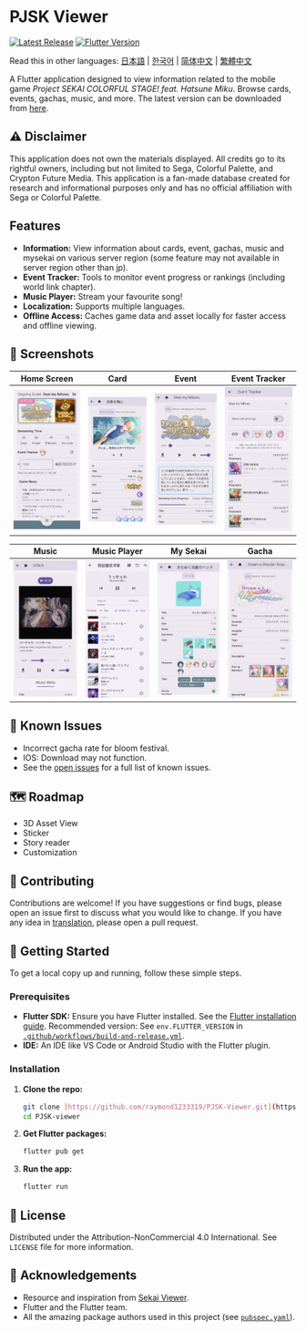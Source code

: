 # PJSK Viewer

[![Latest Release](https://img.shields.io/github/v/release/raymond1233319/PJSK-Viewer)](https://github.com/raymond1233319/PJSK-Viewer/releases/latest)
[![Flutter Version](https://img.shields.io/badge/Flutter-3.x-blue)](https://flutter.dev)

Read this in other languages: [日本語](README.ja.md) | [한국어](README.ko.md) | [简体中文](README.zh-CN.md) | [繁體中文](README.zh-TW.md)

A Flutter application designed to view information related to the mobile game *Project SEKAI COLORFUL STAGE! feat. Hatsune Miku*. Browse cards, events, gachas, music, and more. The latest version can be downloaded from [here](https://github.com/raymond1233319/PJSK-Viewer/releases/latest).

## ⚠️ Disclaimer
This application does not own the materials displayed. All credits go to its rightful owners, including but not limited to Sega, Colorful Palette, and Crypton Future Media. This application is a fan-made database created for research and informational purposes only and has no official affiliation with Sega or Colorful Palette.

## Features

* **Information:** View information about cards, event, gachas, music and mysekai on various server region (some feature may not available in server region other than jp).
* **Event Tracker:** Tools to monitor event progress or rankings (including world link chapter).
* **Music Player:** Stream your favourite song!
* **Localization:** Supports multiple languages.
* **Offline Access:** Caches game data and asset locally for faster access and offline viewing.


## 📸 Screenshots

| Home Screen                  | Card                    | Event                  | Event Tracker                 |
| :--------------------------: | :--------------------------: | :--------------------------: | :--------------------------: |
| ![Screenshot 1](/screenshot/screenshot1.jpg) | ![Screenshot 2](/screenshot/screenshot2.jpg) | ![Screenshot 3](/screenshot/screenshot3.jpg) | ![Screenshot 4](/screenshot/screenshot4.jpg) |

| Music                  | Music Player                    | My Sekai                  | Gacha                 |
| :--------------------------: | :--------------------------: | :--------------------------: | :--------------------------: |
| ![Screenshot 5](/screenshot/screenshot5.jpg) | ![Screenshot 6](/screenshot/screenshot6.jpg) | ![Screenshot 7](/screenshot/screenshot7.jpg) | ![Screenshot 8](/screenshot/screenshot8.jpg) |


## 🐛 Known Issues

* Incorrect gacha rate for bloom festival.
* IOS: Download may not function.
* See the [open issues](https://github.com/raymond1233319/PJSK-viewer/issues) for a full list of known issues.

## 🗺️ Roadmap

* 3D Asset View
* Sticker
* Story reader
* Customization

## 🤝 Contributing

Contributions are welcome! If you have suggestions or find bugs, please open an issue first to discuss what you would like to change. If you have any idea in [translation](https://github.com/raymond1233319/PJSK-Viewer/tree/main/assets/localization), please open a pull request.

## 🚀 Getting Started

To get a local copy up and running, follow these simple steps.

### Prerequisites

* **Flutter SDK:** Ensure you have Flutter installed. See the [Flutter installation guide](https://docs.flutter.dev/get-started/install). Recommended version: See `env.FLUTTER_VERSION` in [`.github/workflows/build-and-release.yml`](.github/workflows/build-and-release.yml).
* **IDE:** An IDE like VS Code or Android Studio with the Flutter plugin.

### Installation

1.  **Clone the repo:**
    ```bash
    git clone [https://github.com/raymond1233319/PJSK-Viewer.git](https://github.com/raymond1233319/PJSK-Viewer.git)
    cd PJSK-viewer
    ```
2.  **Get Flutter packages:**
    ```bash
    flutter pub get
    ```
3.  **Run the app:**
    ```bash
    flutter run
    ```


## 📄 License

Distributed under the Attribution-NonCommercial 4.0 International. See `LICENSE` file for more information.

## 🙏 Acknowledgements

* Resource and inspiration from [Sekai Viewer](https://sekai.best/).
* Flutter and the Flutter team.
* All the amazing package authors used in this project (see [`pubspec.yaml`](pubspec.yaml)).

